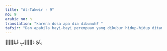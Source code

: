 ```yaml
---
title: "At-Takwir - 9"
no: 9
arabic_no: ٩
translation: "karena dosa apa dia dibunuh? "
tafsir: "Dan apabila bayi-bayi perempuan yang dikubur hidup-hidup ditanya, karena dosa apakah dia dibunuh? Dalam ayat ini Allah menerangkan bahwa bayi-bayi yang pernah dikubur hidup-hidup akan dihidupkan kembali di hadapan orang yang menguburkannya dan ditanya karena dosa apakah dia dibunuh. Jawaban pertanyaan ini memberikan kesan yang lebih dalam kepada si pembunuhnya karena bayi perempuan itu akan menjawab bahwa ia dikubur hidup-hidup tanpa dosa sama sekali, hanya karena orang tuanya takut dihinggapi kefakiran dan kemiskinan. Kebiasaan orang Arab pada zaman Jahiliah ini sangat di luar peri kemanusiaan.\n\nDi kalangan mereka ada yang tidak mengubur hidup-hidup anaknya yang perempuan, tetapi ia memberikan pekerjaan kepadanya dengan menggembalakan kambing di padang pasir dengan pakaian bulu dan membiarkan hidup dalam kesepian.\n\nDan ada pula yang membiarkan anak perempuannya itu hidup sampai umur enam tahun kemudian ia berkata kepada ibunya, \"Dandanilah anak ini dengan pakaian yang baik, karena akan dibawa ziarah mengunjungi bibinya.\" Sebelumnya ia telah menggali sebuah sumur di padang pasir. Setelah ia sampai dengan anak perempuannya itu di tepi sumur itu, lalu berkata, \"Tengok, apa yang ada dalam sumur itu.\" Kemudian anak perempuan itu ditendang dari belakang dan setelah jatuh ke dalam sumur itu lalu ditimbun dan diratakan dengan tanah. Dan di antara mereka ada yang berbuat lebih kejam lagi daripada ini. Setelah datang agama Islam, maka kekejaman yang di luar peri kemanusiaan itu diganti dengan sikap yang penuh ramah dan kesayangan.\n\nDi antara alasan pembunuhan anak perempuan di masa Jahiliah adalah karena anak perempuan dianggap tidak punya nilai ekonomis yang bisa menguntungkan keluarga. Alasan lain adalah karena anak perempuan dianggap sangat lemah, sering menjadi korban pelecehan seksual atau karena perempuan dianggap sebagai penggoda laki-laki yang bisa membuat malu keluarga.\n\nDalam Surah an-Nahl/16: 58, Allah menggambarkan seorang laki-laki yang mendapat kelahiran putrinya dengan wajah hitam karena menahan marah.\n\nPadahal apabila seseorang dari mereka diberi kabar dengan (kelahiran) anak perempuan, wajahnya menjadi hitam (merah padam), dan dia sangat marah. (an-Nahl/16: 58)\n\nIslam adalah agama yang menghormati perempuan, sama seperti menghormati laki-laki. Oleh sebab itu, Islam melarang pembunuhan bayi laki-laki maupun perempuan, baik karena kemiskinan atau karena takut miskin. Allah berfirman:\n\nJanganlah membunuh anak-anakmu karena miskin. Kamilah yang memberi rezeki kepadamu dan kepada mereka. (al-An'am/6: 151)"
---
```

بِاَيِّ ذَنْۢبٍ قُتِلَتْۚ